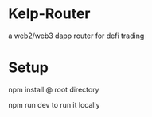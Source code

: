 # Kelp-Router
a web2/web3 dapp router for defi trading

# Setup

npm install @ root directory

npm run dev to run it locally
